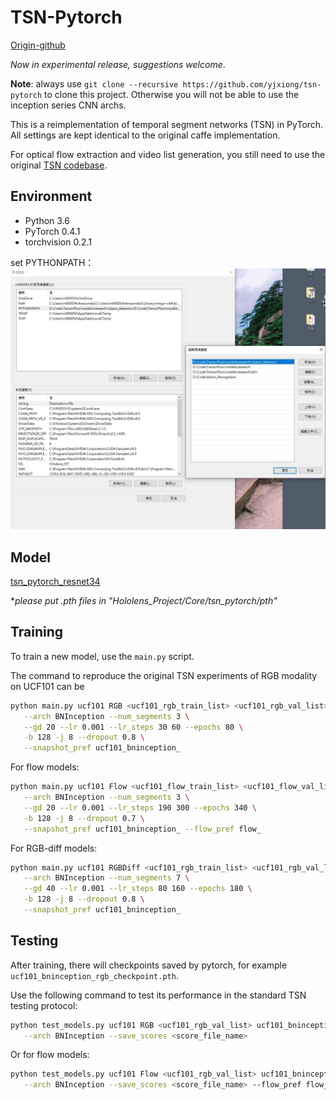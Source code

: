 # TSN-Pytorch

[Origin-github](https://github.com/yjxiong/tsn-pytorch)

*Now in experimental release, suggestions welcome*.

**Note**: always use `git clone --recursive https://github.com/yjxiong/tsn-pytorch` to clone this project. 
Otherwise you will not be able to use the inception series CNN archs. 

This is a reimplementation of temporal segment networks (TSN) in PyTorch. All settings are kept identical to the original caffe implementation.

For optical flow extraction and video list generation, you still need to use the original [TSN codebase](https://github.com/yjxiong/temporal-segment-networks).

## Environment

- Python 3.6
- PyTorch 0.4.1
- torchvision 0.2.1

set PYTHONPATH：  
![image](../../etcs/Environment.JPG)

## Model

[tsn_pytorch_resnet34](https://drive.google.com/drive/folders/11U1j7s2lO1tn2PxR40CGzIxBo9B9Xwpe?usp=sharing)

**please put *.pth files in "Hololens_Project/Core/tsn_pytorch/pth"**

## Training

To train a new model, use the `main.py` script.

The command to reproduce the original TSN experiments of RGB modality on UCF101 can be 

```bash
python main.py ucf101 RGB <ucf101_rgb_train_list> <ucf101_rgb_val_list> \
   --arch BNInception --num_segments 3 \
   --gd 20 --lr 0.001 --lr_steps 30 60 --epochs 80 \
   -b 128 -j 8 --dropout 0.8 \
   --snapshot_pref ucf101_bninception_ 
```

For flow models:

```bash
python main.py ucf101 Flow <ucf101_flow_train_list> <ucf101_flow_val_list> \
   --arch BNInception --num_segments 3 \
   --gd 20 --lr 0.001 --lr_steps 190 300 --epochs 340 \
   -b 128 -j 8 --dropout 0.7 \
   --snapshot_pref ucf101_bninception_ --flow_pref flow_  
```

For RGB-diff models:

```bash
python main.py ucf101 RGBDiff <ucf101_rgb_train_list> <ucf101_rgb_val_list> \
   --arch BNInception --num_segments 7 \
   --gd 40 --lr 0.001 --lr_steps 80 160 --epochs 180 \
   -b 128 -j 8 --dropout 0.8 \
   --snapshot_pref ucf101_bninception_ 
```

## Testing

After training, there will checkpoints saved by pytorch, for example `ucf101_bninception_rgb_checkpoint.pth`.

Use the following command to test its performance in the standard TSN testing protocol:

```bash
python test_models.py ucf101 RGB <ucf101_rgb_val_list> ucf101_bninception_rgb_checkpoint.pth \
   --arch BNInception --save_scores <score_file_name>

```

Or for flow models:
 
```bash
python test_models.py ucf101 Flow <ucf101_rgb_val_list> ucf101_bninception_flow_checkpoint.pth \
   --arch BNInception --save_scores <score_file_name> --flow_pref flow_

```
